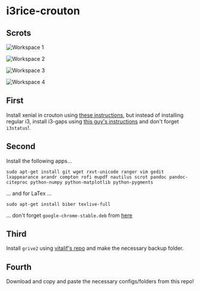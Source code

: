 # i3rice-crouton

## Scrots

![](~/Pictures/ScreenShots/2018-04-03_01:05:49.png "Workspace 1")

![](~/Pictures/ScreenShots/2018-04-03_01:05:53.png "Workspace 2")

![](~/Pictures/ScreenShots/2018-04-03_01:05:57.png "Workspace 3")

![](~/Pictures/ScreenShots/2018-04-03_01:06:01.png "Workspace 4")

## First

Install xenial in crouton using [these instructions](https://github.com/dnschneid/crouton/wiki/i3), but instead of installing regular i3, install i3-gaps using [this guy's instructions](https://hackmd.io/s/By6mF5Rqb) and don't forget `i3status`!.

## Second

Install the following apps...

```
sudo apt-get install git wget rxvt-unicode ranger vim gedit lxappearance arandr compton rofi mupdf nautilus scrot pandoc pandoc-citeproc python-numpy python-matplotlib python-pygments
```

... and for LaTex ...


```
sudo apt-get install biber texlive-full
```

... don't forget `google-chrome-stable.deb` from [here](https://www.google.co.uk/chrome/browser/features.html?brand=CHBD&gclid=Cj0KCQjwqYfWBRDPARIsABjQRYyQvfhzrM2fnlbXYdjQkrANkRNzg4NcGRYaOoENaYF7pM8UInswO9QaAiLNEALw_wcB&gclsrc=aw.ds&dclid=CPW6iOPrnNoCFQ_3UQod1y0F8Q)

## Third

Install `grive2` using [vitalif's repo](https://github.com/vitalif/grive2) and make the necessary backup folder.

## Fourth

Download and copy and paste the necessary configs/folders from this repo!
